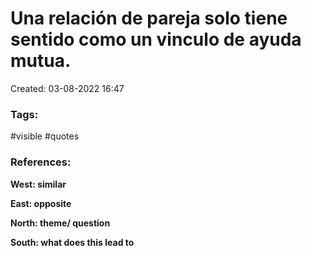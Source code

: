 # Una relación de pareja solo tiene sentido como un vinculo de ayuda mutua.

Created: 03-08-2022 16:47

### <span class="orange"> **Tags:**</span>
<span class="tag"> #visible</span> <span class="tag"> #quotes</span> 

### <span class="green"> **References:**</span>


<span class="blue"> **West: similar** </span>

<span class="blue"> **East: opposite** </span>

<span class="blue"> **North: theme/ question** </span>

<span class="blue"> **South: what does this lead to** </span>